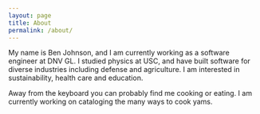 ```yaml
---
layout: page
title: About
permalink: /about/
---
```


My name is Ben Johnson, and I am currently working as a software engineer at DNV GL. I studied physics at USC, and have built software for diverse industries including defense and agriculture. I am interested in sustainability, health care and education.

Away from the keyboard you can probably find me cooking or eating. I am currently working on cataloging the many ways to cook yams.